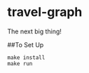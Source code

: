 travel-graph
============

The next big thing!

##To Set Up  
```shell
make install  
make run  
```  
